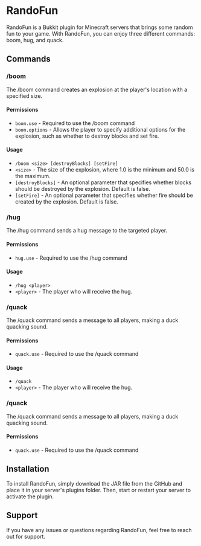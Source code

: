 # RandoFun
RandoFun is a Bukkit plugin for Minecraft servers that brings some random fun to your game. With RandoFun, you can enjoy three different commands: boom, hug, and quack.

## Commands
### /boom
The /boom command creates an explosion at the player's location with a specified size.

#### Permissions
- `boom.use` - Required to use the /boom command
- `boom.options` - Allows the player to specify additional options for the explosion, such as whether to destroy blocks and set fire.

#### Usage
- `/boom <size> [destroyBlocks] [setFire]`
- `<size>` - The size of the explosion, where 1.0 is the minimum and 50.0 is the maximum.
- `[destroyBlocks]` - An optional parameter that specifies whether blocks should be destroyed by the explosion. Default is false.
- `[setFire]` - An optional parameter that specifies whether fire should be created by the explosion. Default is false.

### /hug
The /hug command sends a hug message to the targeted player.

#### Permissions
- `hug.use` - Required to use the /hug command

#### Usage
- `/hug <player>`
- `<player>` - The player who will receive the hug.

### /quack
The /quack command sends a message to all players, making a duck quacking sound.

#### Permissions
- `quack.use` - Required to use the /quack command

#### Usage
- `/quack`
- `<player>` - The player who will receive the hug.

### /quack
The /quack command sends a message to all players, making a duck quacking sound.

#### Permissions
- `quack.use` - Required to use the /quack command

## Installation
To install RandoFun, simply download the JAR file from the GitHub and place it in your server's plugins folder. Then, start or restart your server to activate the plugin.

## Support
If you have any issues or questions regarding RandoFun, feel free to reach out for support.
